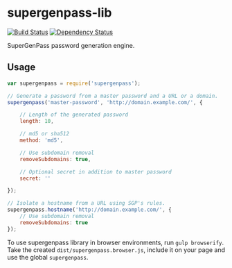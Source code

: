 # supergenpass-lib

[![Build Status](https://secure.travis-ci.org/chriszarate/supergenpass-lib.svg?branch=master)](http://travis-ci.org/chriszarate/supergenpass-lib)
[![Dependency Status](https://gemnasium.com/chriszarate/supergenpass-lib.svg)](https://gemnasium.com/chriszarate/supergenpass-lib)

SuperGenPass password generation engine.

## Usage

```javascript
var supergenpass = require('supergenpass');

// Generate a password from a master password and a URL or a domain.
supergenpass('master-password', 'http://domain.example.com/', {

    // Length of the generated password
    length: 10,

    // md5 or sha512
    method: 'md5',

    // Use subdomain removal
    removeSubdomains: true,

    // Optional secret in addition to master password
    secret: ''

});

// Isolate a hostname from a URL using SGP's rules.
supergenpass.hostname('http://domain.example.com/', {
    // Use subdomain removal
    removeSubdomains: true
});
```

To use supergenpass library in browser environments, run `gulp browserify`.
Take the created `dist/supergenpass.browser.js`, include it on your page and use the global `supergenpass`.
